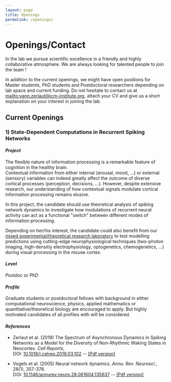 ```yaml
---
layout: page
title: Openings
permalink: /openings/
---
```


# Openings/Contact

In the lab we pursue scientific excellence in a friendly and highly collaborative atmosphere. We are always looking for talented people to join the team ! 

In addition to the current openings, we might have open positions for Master students, PhD students and Postdoctoral researchers depending on lab space and current funding. Do not hesitate to contact us at [mailto:yann.zerlaut@icm-institute.org](yann[dot]zerlaut[at]icm-institute[dot]org), attach your CV and give us a short explanation on your interest in joining the lab.

## Current Openings

### 1) State-Dependent Computations in Recurrent Spiking Networks

#### _Project_

The flexible nature of information processing is a remarkable feature of cognition in the healthy brain.  
Contextual information from either internal (arousal, mood, …) or external (sensory) variables can indeed greatly affect the outcome of diverse cortical processes (perception, decisions, …).
However, despite extensive research, our understanding of how contextual signals modulate cortical information processing remains elusive. 

In this project, the candidate should use theoretical analysis of spiking network dynamics to investigate how modulations of recurrent neural activity can act as a functional "switch" between different modes of information processing. 

Depending on her/his interest, the candidate could also benefit from our [mixed experimental/theoretical research laboratory](https://therebolalab.org) to test modelling predictions using cutting-edge neurophysiological techniques (two-photon imaging, high-densitiy electrophysiology, optogenetics, chemogenetics, ...) during visual processing in the mouse cortex.

#### _Level_

_Postdoc_ or _PhD_

#### _Profile_

Graduate students or postdoctoral fellows with background in either computational neuroscience, physics, applied mathematics or quantitative/theoretical biology are encouraged to apply. But highly motivated candidates of all profiles with will be considered.

#### _References_

- Zerlaut et al. (2019) The Spectrum of Asynchronous Dynamics in Spiking Networks as a Model for the Diversity of Non-Rhythmic Waking States in Neocortex. *Cell Reports*,  
DOI: [10.1016/j.celrep.2019.03.102](https://doi.org/10.1016/j.celrep.2019.03.102) -- [[Pdf version]](https://www.cell.com/action/showPdf?pii=S2211-1247%2819%2930449-8)

- Vogels et al. (2005) Neural network dynamics. *Annu. Rev. Neurosci.*, 28(1), 357-376.  
DOI: [10.1146/annurev.neuro.28.061604.135637](https://doi.org/10.1146/annurev.neuro.28.061604.135637) -- [[Pdf version]](http://www.dam.brown.edu/people/elie/NEUR_1680_2012/Vogels_2005.pdf)
